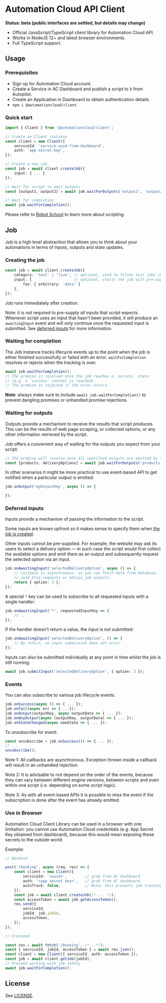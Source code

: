 # Automation Cloud API Client

**Status: beta (public interfaces are settled, but details may change)**

- Official JavaScript/TypeScript client library for Automation Cloud API.
- Works in NodeJS 12+ and latest browser environments.
- Full TypeScript support.

## Usage

### Prerequisites

- Sign up for Automation Cloud account.
- Create a Service in AC Dashboard and publish a script to it from Autopilot.
- Create an Application in Dashboard to obtain authentication details.
- `npm i @automationcloud/client`

### Quick start

```ts
import { Client } from '@automationcloud/client';

// Create an Client instance
const client = new Client({
    serviceId: 'service-uuid-from-dashboard',
    auth: 'app-secret-key',
});

// Create a new job
const job = await client.createJob({
    input: { ... }
});

// Wait for script to emit outputs
const [output1, output2] = await job.waitForOutputs('output1', 'output2');

// Wait for completion
await job.waitForCompletion();
```

Please refer to [Robot School](https://robotschool.dev/) to learn more about scripting.

## Job

Job is a high level abstraction that allows you to think about your automations in terms of inputs, outputs and state updates.

### Creating the job

```ts
const job = await client.createJob({
    category: 'test' | 'live', // optional, used to filter test jobs in dashboard
    input: {                   // optional, starts the job with pre-supplied inputs
        foo: { arbitrary: 'data' }
    },
});
```

Job runs immediately after creation.

Note: it is not required to pre-supply all inputs that script expects. Whenever script uses an input that hasn't been provided, it will produce an `awaitingInput` event and will only continue once the requested input is submitted. See [deferred inputs](#deferred-inputs) for more information.

### Waiting for completion

The Job instance tracks lifecycle events up to the point when the job is either finished successfully or failed with an error. `waitForCompletion` resolves or rejects when the tracking is over.

```ts
await job.waitForCompletion();
// The promise is resolved once the job reaches a `success` state
// (e.g. a `success` context is reached).
// The promise is rejected if the error occurs.
```

**Note**: always make sure to include `await job.waitForCompletion()` to prevent dangling promises or unhandled promise rejections.

### Waiting for outputs

Outputs provide a mechanism to receive the results that script produces. This can be the results of web page scraping, or collected options, or any other information retrieved by the script.

Job offers a convenient way of waiting for the outputs you expect from your script:

```ts
// The promise will resolve once all specified outputs are emitted by script
const [products, deliveryOptions] = await job.waitForOutputs('products', 'deliveryOptions');
```

In other scenarios it might be more practical to use event-based API to get notified when a particular output is emitted:

```ts
job.onOutput('myOutputKey', async () => {

});
```

### Deferred inputs

Inputs provide a mechanism of passing the information to the script.

Some inputs are known upfront so it makes sense to specify them when [the job is created](#creating-the-job).

Other inputs cannot be pre-supplied. For example, the website may ask its users to select a delivery option — in such case the script would first collect the available options and emit them as an output and subsequently request the selected option via an input.

```ts
job.onAwaitingInput('selectedDeliveryOption', async () => {
    // Callback is asynchronous, so you can fetch data from database,
    // send http requests or obtain job outputs.
    return { option: 3 };
});
```

A special `*` key can be used to subscribe to all requested inputs with a single handler:

```ts
job.onAwaitingInput('*', requestedInputKey => {
    // ...
});
```

If the handler doesn't return a value, the input is not submitted:

```ts
job.onAwaitingInput('selectedDeliveryOption', () => {
    // No return, so input submission does not occur
});
```

Inputs can also be submitted individually at any point in time whilst the job is still running:

```ts
await job.submitInput('selectedDeliveryOption', { option: 3 });
```

### Events

You can also subscribe to various job lifecycle events.

```ts
job.onSuccess(async () => { ... });
job.onFail(async err => { ...});
job.onOutput(outputKey, async outputData => { ... });
job.onAnyOutput(async (outputKey, outputData) => { ... });
job.onStateChanged(async newState => { ... });
```

To unsubscribe for event:

```ts
const unsubscribe = job.onSuccess(() => { ... });
// ...
unsubscribe();
```

Note 1: All callbacks are asynchronous. Exception thrown inside a callback will result in an unhandled rejection.

Note 2: It is advisable to not depend on the order of the events, because they can vary between different engine versions, between scripts and even within one script (i.e. depending on some script logic).

Note 3: As with all event-based APIs it is possible to miss the event if the subscription is done after the event has already emitted.

### Use in Browser

Automation Cloud Client Library can be used in a browser with one limitation: you cannot use Automation Cloud credentials (e.g. App Secret Key obtained from dashboard), because this would mean exposing these secrets to the outside world.

Example:

```ts
// Backend

post('/booking', async (req, res) => {
    const client = new Client({
        serviceId: '<uuid>',        // grab from AC dashboard
        auth: '<app secret key>',   // grab from AC dashboard
        autoTrack: false,           // Note: this prevents job tracking on backend
    });
    const job = await client.createJob(/* ... */);
    const accessToken = await job.getAccessToken();
    res.send({
        serviceId,
        jobId: job.jobId,
        accessToken,
    });
});

// Frontend

const res = await fetch('/booking', /*...*/);
const { serviceId, jobId, accessToken } = await res.json();
const client = new Client({ serviceId, auth: accessToken });
const job = await client.getJob(jobId);
// Proceed working with job safely
await job.waitForCompletion();
```

## License

See [LICENSE](LICENSE.md).
